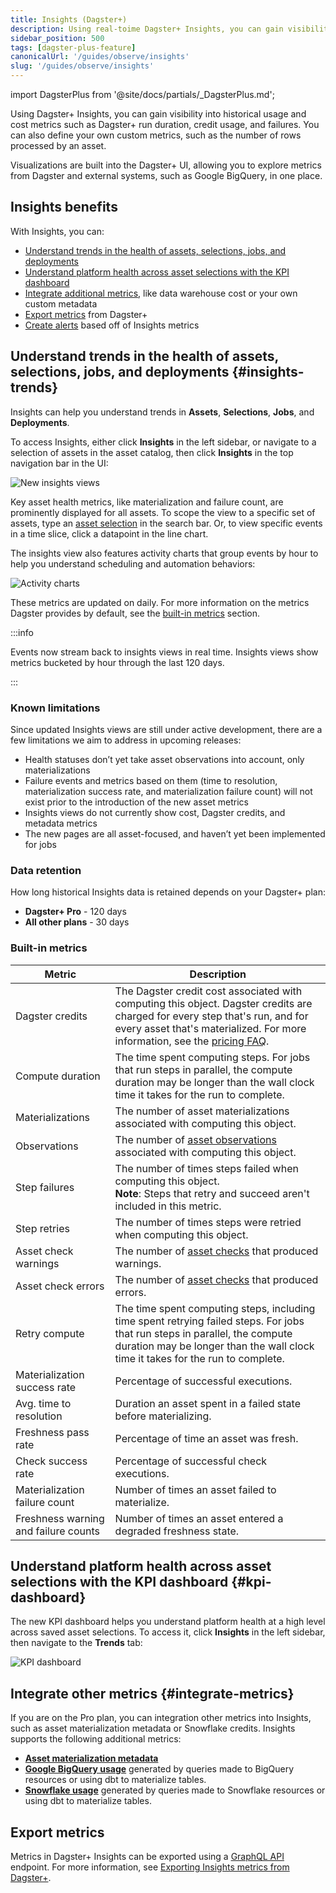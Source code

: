 ```yaml
---
title: Insights (Dagster+)
description: Using real-toime Dagster+ Insights, you can gain visibility into historical asset health, usage, and cost metrics, such as Dagster+ run duration, credit usage, and failures, and define your own custom metrics, such as the number of rows processed by an asset.
sidebar_position: 500
tags: [dagster-plus-feature]
canonicalUrl: '/guides/observe/insights'
slug: '/guides/observe/insights'
---
```


import DagsterPlus from '@site/docs/partials/\_DagsterPlus.md';

<DagsterPlus />

Using Dagster+ Insights, you can gain visibility into historical usage and cost metrics such as Dagster+ run duration, credit usage, and failures. You can also define your own custom metrics, such as the number of rows processed by an asset.

Visualizations are built into the Dagster+ UI, allowing you to explore metrics from Dagster and external systems, such as Google BigQuery, in one place.

## Insights benefits

With Insights, you can:

- [Understand trends in the health of assets, selections, jobs, and deployments](#insights-trends)
- [Understand platform health across asset selections with the KPI dashboard](#kpi-dashboard)
- [Integrate additional metrics](#integrate-metrics), like data warehouse cost or your own custom metadata
- [Export metrics](#export-metrics) from Dagster+
- [Create alerts](/guides/observe/alerts) based off of Insights metrics

## Understand trends in the health of assets, selections, jobs, and deployments \{#insights-trends}

Insights can help you understand trends in **Assets**, **Selections**, **Jobs**, and **Deployments**.

To access Insights, either click **Insights** in the left sidebar, or navigate to a selection of assets in the asset catalog, then click **Insights** in the top navigation bar in the UI:

![New insights views](/images/guides/operate/insights_v2/insights_ui.png)

Key asset health metrics, like materialization and failure count, are prominently displayed for all assets. To scope the view to a specific set of assets, type an [asset selection](/guides/build/assets/asset-selection-syntax/reference) in the search bar. Or, to view specific events in a time slice, click a datapoint in the line chart.

The insights view also features activity charts that group events by hour to help you understand scheduling and automation behaviors:

![Activity charts](/images/guides/operate/insights_v2/activity_charts.png)

These metrics are updated on daily. For more information on the metrics Dagster provides by default, see the [built-in metrics](#built-in-metrics) section.

:::info

Events now stream back to insights views in real time. Insights views show metrics bucketed by hour through the last 120 days.

:::

### Known limitations

Since updated Insights views are still under active development, there are a few limitations we aim to address in upcoming releases:

- Health statuses don’t yet take asset observations into account, only materializations
- Failure events and metrics based on them (time to resolution, materialization success rate, and materialization failure count) will not exist prior to the introduction of the new asset metrics
- Insights views do not currently show cost, Dagster credits, and metadata metrics
- The new pages are all asset-focused, and haven’t yet been implemented for jobs

### Data retention

How long historical Insights data is retained depends on your Dagster+ plan:

- **Dagster+ Pro** - 120 days
- **All other plans** - 30 days

### Built-in metrics

| Metric                               | Description                                                                                                                                                                                                                                 |
| ------------------------------------ | ------------------------------------------------------------------------------------------------------------------------------------------------------------------------------------------------------------------------------------------- |
| Dagster credits                      | The Dagster credit cost associated with computing this object. Dagster credits are charged for every step that's run, and for every asset that's materialized. For more information, see the [pricing FAQ](https://dagster.io/pricing#faq). |
| Compute duration                     | The time spent computing steps. For jobs that run steps in parallel, the compute duration may be longer than the wall clock time it takes for the run to complete.                                                                          |
| Materializations                     | The number of asset materializations associated with computing this object.                                                                                                                                                                 |
| Observations                         | The number of [asset observations](/guides/build/assets/metadata-and-tags/asset-observations) associated with computing this object.                                                                                                        |
| Step failures                        | The number of times steps failed when computing this object.<br /> **Note**: Steps that retry and succeed aren't included in this metric.                                                                                                   |
| Step retries                         | The number of times steps were retried when computing this object.                                                                                                                                                                          |
| Asset check warnings                 | The number of [asset checks](/guides/test/asset-checks) that produced warnings.                                                                                                                                                             |
| Asset check errors                   | The number of [asset checks](/guides/test/asset-checks) that produced errors.                                                                                                                                                               |
| Retry compute                        | The time spent computing steps, including time spent retrying failed steps. For jobs that run steps in parallel, the compute duration may be longer than the wall clock time it takes for the run to complete.                              |
| Materialization success rate         | Percentage of successful executions.                                                                                                                                                                                                        |
| Avg. time to resolution              | Duration an asset spent in a failed state before materializing.                                                                                                                                                                             |
| Freshness pass rate                  | Percentage of time an asset was fresh.                                                                                                                                                                                                      |
| Check success rate                   | Percentage of successful check executions.                                                                                                                                                                                                  |
| Materialization failure count        | Number of times an asset failed to materialize.                                                                                                                                                                                             |
| Freshness warning and failure counts | Number of times an asset entered a degraded freshness state.                                                                                                                                                                                |

## Understand platform health across asset selections with the KPI dashboard \{#kpi-dashboard}

The new KPI dashboard helps you understand platform health at a high level across saved asset selections. To access it, click **Insights** in the left sidebar, then navigate to the **Trends** tab:

![KPI dashboard](/images/guides/operate/insights_v2/kpis.png)

## Integrate other metrics \{#integrate-metrics}

If you are on the Pro plan, you can integration other metrics into Insights, such as asset materialization metadata or Snowflake credits. Insights supports the following additional metrics:

- **[Asset materialization metadata](/guides/observe/insights/asset-metadata)**
- **[Google BigQuery usage](/guides/observe/insights/google-bigquery)** generated by queries made to BigQuery resources or using dbt to materialize tables.
- **[Snowflake usage](/guides/observe/insights/snowflake)** generated by queries made to Snowflake resources or using dbt to materialize tables.

## Export metrics

Metrics in Dagster+ Insights can be exported using a [GraphQL API](/api/graphql) endpoint. For more information, see [Exporting Insights metrics from Dagster+](/guides/observe/insights/export-metrics).
